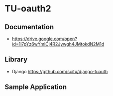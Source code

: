 # TU-oauth2

## Documentation
- https://drive.google.com/open?id=1l7pYz6wYmlCj4R2Jywgh4JMtokdN2M1d

## Library
- Django https://github.com/scitu/django-tuauth

## Sample Application
